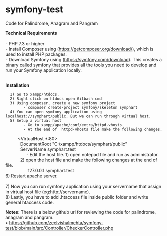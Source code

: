 # symfony-test
 Code for Palindrome, Anagram and Pangram
 
<b>Technical Requirements</b><br><br>
    - PHP 7.3 or higher<br>
    - Install Composer using (https://getcomposer.org/download/), which is used to install PHP packages.<br>
    - Download Symfony using (https://symfony.com/download). This creates a binary called symfony that provides all the tools you need to develop and run your Symfony application locally.<br><br>
    
 <b>Installation</b><br>
 
      1) Go to xampp/htdocs.
      2) Right click on htdocs open Gitbash cmd
      3) Using composer, create a new symfony project
            - composer create-project symfony/skeleton symphart
      4) You can open symfony application using localhost://symphart/public. But we can run through virtual host.     
      5) Setup a virtual host
            - Go to xampp/apache/conf/extra/httpd-vhosts
            - At the end of  httpd-vhosts file make the following changes.
              <VirtualHost *:80> <br>
              DocumentRoot "C:/xampp/htdocs/symphart/public" <br>
              ServerName symphart.test <br>
              </VirtualHost>
            - Edit the host file.
                 1) open notepad file and run as administrator.<br>            
                 2) open the host file and make the following changes at the end of file.<br>
                    127.0.0.1 symphart.test<br>
       6) Restart apache server.<br>      
       7) Now you can run symfony application using your servername that assign in virtual host file (eg:http://servername).<br>
       8) Lastly, you have to add .htaccess file inside public folder and write general htaccess code.
       
  <b>Notes:</b> There is a below github url for reviewing the code for palindrome, anagram and pangram.<br>
                •	https://github.com/zeelvishalmehta/symfony-test/blob/main/src/Controller/CheckerController.php
    
